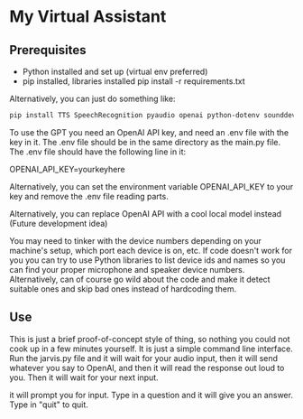 # My Virtual Assistant

## Prerequisites

- Python installed and set up (virtual env preferred)
- pip installed, libraries installed
    pip install -r requirements.txt

Alternatively, you can just do something like:

```bash
pip install TTS SpeechRecognition pyaudio openai python-dotenv sounddevice preferredsoundplayer autopep8
```

To use the GPT you need an OpenAI API key, and need an .env file with the key in it.  The .env file should be in the same directory as the main.py file.  The .env file should have the following line in it:

OPENAI_API_KEY=yourkeyhere

Alternatively, you can set the environment variable OPENAI_API_KEY to your key and remove the .env file reading parts.

Alternatively, you can replace OpenAI API with a cool local model instead (Future development idea)

You may need to tinker with the device numbers depending on your machine's setup, which port each device is on, etc.  If code doesn't work for you you can try to use Python libraries to list device ids and names so you can find your proper microphone and speaker device numbers. Alternatively, can of course go wild about the code and make it detect suitable ones and skip bad ones instead of hardcoding them.

## Use

This is just a brief proof-of-concept style of thing, so nothing you could not cook up in a few minutes yourself.  It is just a simple command line interface.  Run the jarvis.py file and it will wait for your audio input, then it will send whatever you say to OpenAI, and then it will read the response out loud to you.  Then it will wait for your next input.

it will prompt you for input.  Type in a question and it will give you an answer.  Type in "quit" to quit.
